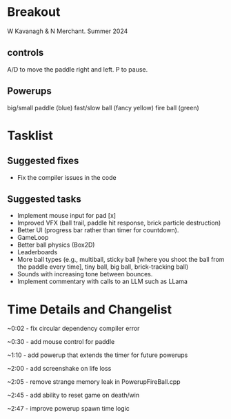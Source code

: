 # Breakout

W Kavanagh \& N Merchant. Summer 2024

## controls

A/D to move the paddle right and left.
P to pause.

## Powerups

big/small paddle (blue)
fast/slow ball (fancy yellow)
fire ball (green)

# Tasklist

## Suggested fixes

* Fix the compiler issues in the code

## Suggested tasks

* Implement mouse input for pad \[x]
* Improved VFX (ball trail, paddle hit response, brick particle destruction)
* Better UI (progress bar rather than timer for countdown).
* GameLoop
* Better ball physics (Box2D)
* Leaderboards
* More ball types (e.g., multiball, sticky ball \[where you shoot the ball from the paddle every time], tiny ball, big ball, brick-tracking ball)
* Sounds with increasing tone between bounces.
* Implement commentary with calls to an LLM such as LLama

# Time Details and Changelist

~0:02 - fix circular dependency compiler error

~0:30 - add mouse control for paddle

~1:10 - add powerup that extends the timer for future powerups

~2:00 - add screenshake on life loss

~2:05 - remove strange memory leak in PowerupFireBall.cpp

~2:45 - add ability to reset game on death/win

~2:47 - improve powerup spawn time logic